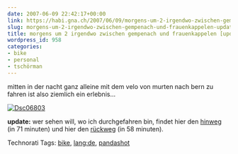 ```yaml
---
date: 2007-06-09 22:42:17+00:00
link: https://habi.gna.ch/2007/06/09/morgens-um-2-irgendwo-zwischen-gempenach-und-frauenkappelen-update/
slug: morgens-um-2-irgendwo-zwischen-gempenach-und-frauenkappelen-update
title: morgens um 2 irgendwo zwischen gempenach und frauenkappelen [update]
wordpress_id: 958
categories:
- bike
- personal
- tschörman
---
```


mitten in der nacht ganz alleine mit dem velo von murten nach bern zu fahren ist also ziemlich ein erlebnis...


[![Dsc06803](https://habi.gna.ch/wp-content/uploads/2007/06/dsc06803-tm.jpg)](https://habi.gna.ch/wp-content/uploads/2007/06/dsc06803.jpg)

**update:** wer sehen will, wo ich durchgefahren bin, findet hier den [hinweg](http://www.gmap-pedometer.com/?r=1045222) (in 71 minuten) und hier den [rückweg](http://www.gmap-pedometer.com/?r=1045213) (in 58 minuten).



Technorati Tags: [bike](http://www.technorati.com/tag/bike), [lang:de](http://www.technorati.com/tag/lang:de), [pandashot](http://www.technorati.com/tag/pandashot)
